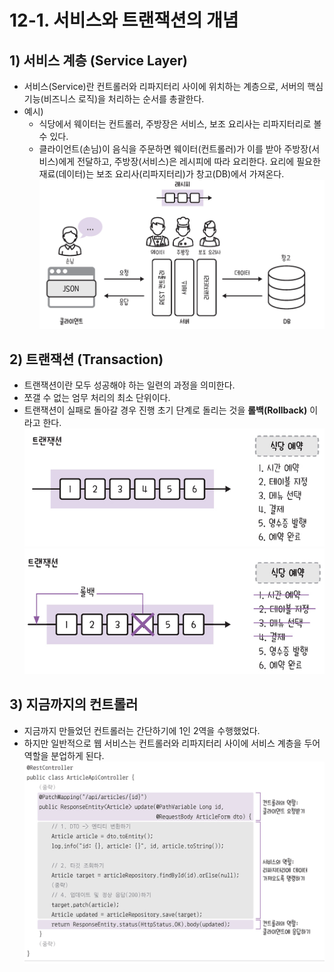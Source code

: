 # 12-1. 서비스와 트랜잭션의 개념
## 1) 서비스 계층 (Service Layer)
- 서비스(Service)란 컨트롤러와 리파지터리 사이에 위치하는 계층으로, 서버의 핵심 기능(비즈니스 로직)을 처리하는 순서를 총괄한다.
- 예시)
	- 식당에서 웨이터는 컨트롤러, 주방장은 서비스, 보조 요리사는 리파지터리로 볼 수 있다.
	- 클라이언트(손님)이 음식을 주문하면 웨이터(컨트롤러)가 이를 받아 주방장(서비스)에게 전달하고, 주방장(서비스)은 레시피에 따라 요리한다. 요리에 필요한 재료(데이터)는 보조 요리사(리파지터리)가 창고(DB)에서 가져온다.
![컨트롤러-서비스-리파지터리 관계](/media/서적/코딩%20자율학습%20스프링부트3%20자바%20백엔드%20개발%20입문/Part%203.%20REST%20API와%20테스트%20코드%20작성하기/12.%20서비스%20계층과%20트랜잭션/컨트롤러-서비스-리파지터리%20관계.png)

## 2) 트랜잭션 (Transaction)
- 트랜잭션이란 모두 성공해야 하는 일련의 과정을 의미한다.
- 쪼갤 수 없는 엄무 처리의 최소 단위이다.
- 트랜잭션이 실패로 돌아갈 경우 진행 초기 단계로 돌리는 것을 **롤백(Rollback)** 이라고 한다.
![트랜잭션의 개념](/media/서적/코딩%20자율학습%20스프링부트3%20자바%20백엔드%20개발%20입문/Part%203.%20REST%20API와%20테스트%20코드%20작성하기/12.%20서비스%20계층과%20트랜잭션/트랜잭션의%20개념.png)
![트랜잭션 실행과 롤백](/media/서적/코딩%20자율학습%20스프링부트3%20자바%20백엔드%20개발%20입문/Part%203.%20REST%20API와%20테스트%20코드%20작성하기/12.%20서비스%20계층과%20트랜잭션/트랜잭션%20실행과%20롤백.png)

## 3) 지금까지의 컨트롤러
- 지금까지 만들었던 컨트롤러는 간단하기에 1인 2역을 수행했었다.
- 하지만 일반적으로 웹 서비스는 컨트롤러와 리파지터리 사이에 서비스 계층을 두어 역할을 분업하게 된다.
![1인 2역의 컨트롤러](/media/서적/코딩%20자율학습%20스프링부트3%20자바%20백엔드%20개발%20입문/Part%203.%20REST%20API와%20테스트%20코드%20작성하기/12.%20서비스%20계층과%20트랜잭션/1인%202역의%20컨트롤러.png)